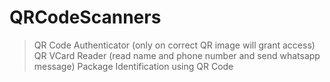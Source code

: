 # QRCodeScanners
> QR Code Authenticator (only on correct QR image will grant access)
> QR VCard Reader (read name and phone number and send whatsapp message)
> Package Identification using QR Code
